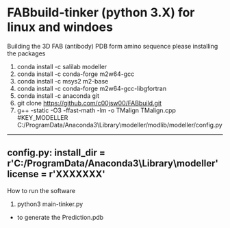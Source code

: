 # FABbuild-tinker (python 3.X) for linux and windoes
Building the 3D FAB (antibody) PDB form amino sequence
please installing the packages

1. conda install -c salilab modeller
2. conda install -c conda-forge m2w64-gcc
3. conda install -c msys2 m2-base
4. conda install -c conda-forge m2w64-gcc-libgfortran
5. conda install -c anaconda git
6. git clone https://github.com/c00jsw00/FABbuild.git
7. g++ -static -O3 -ffast-math -lm -o TMalign TMalign.cpp
#KEY_MODELLER
C:/ProgramData/Anaconda3\Library\modeller/modlib/modeller/config.py
-------------------------------------------------------------------
config.py:
install_dir = r'C:/ProgramData/Anaconda3\Library\modeller' 
license = r'XXXXXXX' 
-------------------------------------------------------------------
How to run the software 
1. python3 main-tinker.py
- to generate the Prediction.pdb
